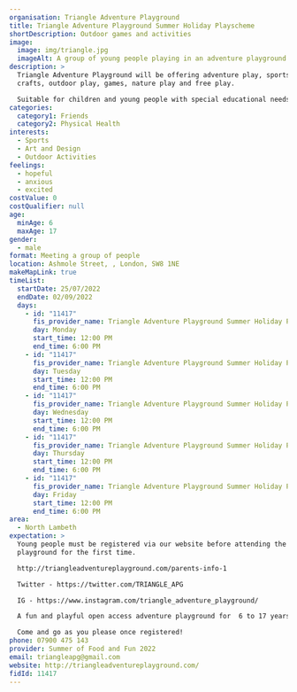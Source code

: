 ```yaml
---
organisation: Triangle Adventure Playground
title: Triangle Adventure Playground Summer Holiday Playscheme
shortDescription: Outdoor games and activities
image:
  image: img/triangle.jpg
  imageAlt: A group of young people playing in an adventure playground
description: >
  Triangle Adventure Playground will be offering adventure play, sports, arts &
  crafts, outdoor play, games, nature play and free play.

  Suitable for children and young people with special educational needs and disabilities.
categories:
  category1: Friends
  category2: Physical Health
interests:
  - Sports
  - Art and Design
  - Outdoor Activities
feelings:
  - hopeful
  - anxious
  - excited
costValue: 0
costQualifier: null
age:
  minAge: 6
  maxAge: 17
gender:
  - male
format: Meeting a group of people
location: Ashmole Street, , London, SW8 1NE
makeMapLink: true
timeList:
  startDate: 25/07/2022
  endDate: 02/09/2022
  days:
    - id: "11417"
      fis_provider_name: Triangle Adventure Playground Summer Holiday Playscheme
      day: Monday
      start_time: 12:00 PM
      end_time: 6:00 PM
    - id: "11417"
      fis_provider_name: Triangle Adventure Playground Summer Holiday Playscheme
      day: Tuesday
      start_time: 12:00 PM
      end_time: 6:00 PM
    - id: "11417"
      fis_provider_name: Triangle Adventure Playground Summer Holiday Playscheme
      day: Wednesday
      start_time: 12:00 PM
      end_time: 6:00 PM
    - id: "11417"
      fis_provider_name: Triangle Adventure Playground Summer Holiday Playscheme
      day: Thursday
      start_time: 12:00 PM
      end_time: 6:00 PM
    - id: "11417"
      fis_provider_name: Triangle Adventure Playground Summer Holiday Playscheme
      day: Friday
      start_time: 12:00 PM
      end_time: 6:00 PM
area:
  - North Lambeth
expectation: >
  Young people must be registered via our website before attending the
  playground for the first time.

  http://triangleadventureplayground.com/parents-info-1

  Twitter - https://twitter.com/TRIANGLE_APG

  IG - https://www.instagram.com/triangle_adventure_playground/

  A fun and playful open access adventure playground for  6 to 17 years old, with outdoor play, arts and crafts, sports, trips, learning new skills, making new friends and space to chill.

  Come and go as you please once registered!
phone: 07900 475 143
provider: Summer of Food and Fun 2022
email: triangleapg@gmail.com
website: http://triangleadventureplayground.com/
fidId: 11417
---
```

